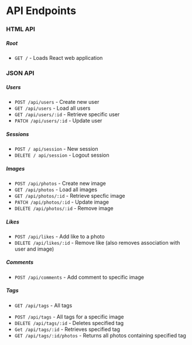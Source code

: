 # API Endpoints
### HTML API
##### Root
  * `GET /` - Loads React web application

### JSON API
##### Users
  * `POST /api/users` - Create new user
  * `GET /api/users` - Load all users
  * `GET /api/users/:id` - Retrieve specific user
  * `PATCH /api/users/:id` - Update user


  <!-- * `GET /api/users/:id/photos` - All photos from specific user -->
  <!-- * `GET /api/users/:id/followers` - All users following specified user -->
  <!-- * `GET /api/users/:id/following` - All users that specified user is following -->

##### Sessions
  * `POST / api/session` - New session
  * `DELETE / api/session` - Logout session

##### Images
  * `POST /api/photos` - Create new image
  * `GET /api/photos` - Load all images
  * `GET /api/photos/:id` - Retrieve specfic image
  * `PATCH /api/photos/:id` - Update image
  * `DELETE /api/photos/:id` - Remove image


  <!-- * `GET /api/photos/:id/tags` - All tags for specific image
  * `GET /api/photos/:id/comments` - All comments for specific image
  * `GET /api/photos/:id/likes` - All likes for a specific image -->

##### Likes
  <!-- * `POST /api/photos/:photo_id/likes` - Add like to a photo -->
  * `POST /api/likes` - Add like to a photo
  * `DELETE /api/likes/:id` - Remove like (also removes association with user and image)

##### Comments
  <!-- * `POST /api/photos/:photo_id/comments` - Add comment to specific image -->
  * `POST /api/comments` - Add comment to specific image

##### Tags
  * `GET /api/tags` - All tags
  <!-- * `POST /api/photos/:photo_id/tags` - All tags for a specific image -->
  * `POST /api/tags` - All tags for a specific image
  * `DELETE /api/tags/:id` - Deletes specified tag
  * `Get /api/tags/:id` - Retrieves specified tag
  * `GET /api/tags/:id/photos` - Returns all photos containing specified tag
